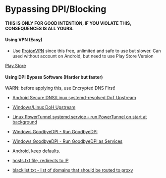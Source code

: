# Bypassing DPI/Blocking
#### THIS IS ONLY FOR GOOD INTENTION, IF YOU VIOLATE THIS, CONSEQUENCES IS ALL YOURS.

#### Using VPN (Easy)

- Use [ProtonVPN](https://protonvpn.com/) since this free, unlimited and safe to use but slower. Can used without account on Android, but need to use Play Store Version

[Play Store](https://play.google.com/store/apps/details?id=ch.protonvpn.android)

#### Using DPI Bypass Software (Harder but faster)
WARN: before applying this, use Encrypted DNS First!

- [Android Secure DNS/Linux systemd-resolved DoT Upstream](https://github.com/arfshl/adblock-dns-config/blob/main/docs/android-resolvers.md)

- [Windows/Linux DoH Upstream](https://github.com/arfshl/adblock-dns-config/blob/main/docs/dns-resolvers.md)

- [Linux PowerTunnel systemd service - run PowerTunnel on start at background](https://github.com/arfshl/bypassdpi/blob/main/powertunnel/powertunnel.service)
- [Windows GoodbyeDPI - Run GoodbyeDPI](https://github.com/arfshl/bypassdpi/blob/main/goodbyedpi/run_idn.cmd)
- [Windows GoodbyeDPI - Run GoodbyeDPI as Services](https://github.com/arfshl/bypassdpi/blob/main/goodbyedpi/service_install_idn.cmd)

- [Android](https://github.com/krlvm/powertunnel-android), keep defaults.

- [hosts.txt file, redirects to IP](https://raw.githubusercontent.com/arfshl/bypassdpi/main/hosts.txt)

- [blacklist.txt - list of domains that should be routed to proxy](https://raw.githubusercontent.com/arfshl/bypassdpi/main/blacklist.txt)
